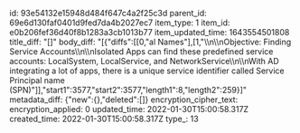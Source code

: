 id: 93e54132e15948d484f647c4a2f25c3d
parent_id: 69e6d130faf0401d9fed7da4b2027ec7
item_type: 1
item_id: e0b206fef36d40f8b1283a3cb1013b77
item_updated_time: 1643554501808
title_diff: "[]"
body_diff: "[{\"diffs\":[[0,\"al Names\"],[1,\"\\\n\\\nObjective: Finding Service Accounts\\\n\\\nIsolated Apps can find these predefined service accounts: LocalSystem, LocalService, and NetworkService\\\n\\\nWith AD integrating a lot of apps, there is a unique service identifier called Service Principal name (SPN)\"]],\"start1\":3577,\"start2\":3577,\"length1\":8,\"length2\":259}]"
metadata_diff: {"new":{},"deleted":[]}
encryption_cipher_text: 
encryption_applied: 0
updated_time: 2022-01-30T15:00:58.317Z
created_time: 2022-01-30T15:00:58.317Z
type_: 13